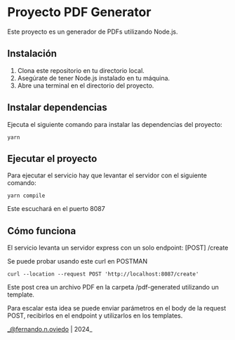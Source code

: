 # Proyecto PDF Generator

Este proyecto es un generador de PDFs utilizando Node.js.

## Instalación

1. Clona este repositorio en tu directorio local.
2. Asegúrate de tener Node.js instalado en tu máquina.
3. Abre una terminal en el directorio del proyecto.

## Instalar dependencias

Ejecuta el siguiente comando para instalar las dependencias del proyecto:

```
yarn
```

## Ejecutar el proyecto

Para ejecutar el servicio hay que levantar el servidor con el siguiente comando:

```
yarn compile
```

Este escuchará en el puerto 8087

## Cómo funciona

El servicio levanta un servidor express con un solo endpoint:
[POST] /create

Se puede probar usando este curl en POSTMAN

```
curl --location --request POST 'http://localhost:8087/create'
```

Este post crea un archivo PDF en la carpeta /pdf-generated utilizando un template.

Para escalar esta idea se puede enviar parámetros en el body de la request POST, recibirlos en el endpoint y utilizarlos en los templates.


_@fernando.n.oviedo | 2024_
